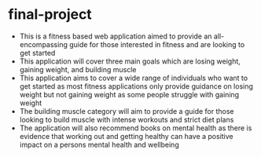 # final-project

- This is a fitness based web application aimed to provide an all-encompassing guide for those interested in fitness and are looking to get started
- This application will cover three main goals which are losing weight, gaining weight, and building muscle
- This application aims to cover a wide range of individuals who want to get started as most fitness applications only provide guidance on losing weight but not gaining weight as some people struggle with gaining weight 
- The building muscle category will aim to provide a guide for those looking to build muscle with intense workouts and strict diet plans
- The application will also recommend books on mental health as there is evidence that working out and getting healthy can have a positive impact on a persons mental health and wellbeing
